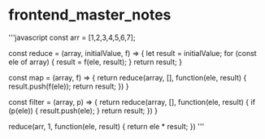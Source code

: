# frontend_master_notes
'''javascript
const arr = [1,2,3,4,5,6,7];

const reduce = (array, initialValue, f) => {
  let result = initialValue;
  for (const ele of array) {
    result = f(ele, result);
  }
  return result;
}

const map = (array, f) => {
  return reduce(array, [], function(ele, result) {
    result.push(f(ele));
    return result;
  })
}

const filter = (array, p) => {
  return reduce(array, [], function(ele, result) {
    if (p(ele)) {
      result.push(ele);
    }
    return result;
  })
}

reduce(arr, 1, function(ele, result) {
  return ele * result;
})
'''

